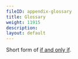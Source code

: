 ```yaml
---
fileID: appendix-glossary
title: Glossary
weight: 11915
description: 
layout: default
---
```

Short form of [if and only if](https://en.m.wikipedia.org/wiki/If_and_only_if).
